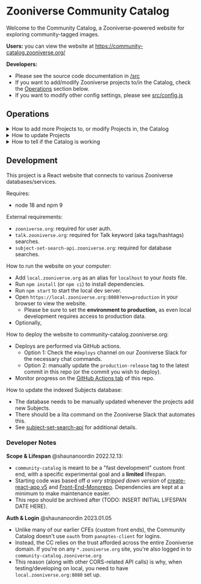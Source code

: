 # Zooniverse Community Catalog

Welcome to the Community Catalog, a Zooniverse-powered website for exploring community-tagged images.

**Users:** you can view the website at https://community-catalog.zooniverse.org/

**Developers:**
- Please see the source code documentation in [/src](src/README.md)
- If you want to add/modify Zooniverse projects to/in the Catalog, check the [Operations](#operations) section below.
- If you want to modify other config settings, please see [src/config.js](src/config.js)

## Operations

<details>
<summary>How to add more Projects to, or modify Projects in, the Catalog</summary>

1. Make changes to the Projects config list, i.e. [src/projects.json](src/projects.json) 
2. Make equivalent changes in the Projects config list of [subject-set-search-api](https://github.com/zooniverse/subject-set-search-api/blob/main/src/projects.js)
</details>

<details>
<summary>How to update Projects</summary>

This is usually _only_ required when a project owner adds new Subjects to a project. Note that if the database's (i.e. Subject Set Search API's) [code](https://github.com/zooniverse/subject-set-search-api) was recently _deployed,_ then by definition the database has already been updated.

1. On Slack, ask Lita to rebuild the database
2. The command is usually something like `lita rebuild subject set search API`

If that fails (e.g. Lita is down), then just trigger a deploy for the [Subject Set Search API](https://github.com/zooniverse/subject-set-search-api)
</details>

<details>
<summary>How to tell if the Catalog is working</summary>

You want to use the Community Catalog Stable Test Project (CCSTP) to test basic functionality.

Community Catalog Stable Test Project:
- A Zooniverse project set up so the Community Catalog has a baseline of data/content to pull from, to demonstrate functionality.
- We've learnt from previous experience that, if our apps/features _only_ target their intended launch project, then we can never figure out if those apps/features are still working when the project gets retired/modified/etc. 
- The CCSTP has 10 Subjects with simple metadata (matching the intended launch project) and several Subjects have hashtags on their Talk discussions. [(example)](https://www.zooniverse.org/projects/darkeshard/community-catalog/talk/subjects/87892462)
- [Zooniverse URL](https://www.zooniverse.org/projects/darkeshard/community-catalog)
- [Community Catalog URL](https://community-catalog.zooniverse.org/projects/darkeshard/community-catalog)

Standard Testing Steps:

- Open the **landing page** ([production](https://community-catalog.zooniverse.org/) / [local](https://local.zooniverse.org:8080/?env=production))
  - Note that the `?env=production` is essential for local development
  - You should see at least one project listed on the page.
  - The CCTP _shouldn't_ be listed, as it has `hidden=true` set in the Projects config list.
- Open the Community Catalog Stable Test Project **project page** ([production](https://community-catalog.zooniverse.org/projects/darkeshard/community-catalog) / [local](https://local.zooniverse.org:8080/projects/darkeshard/community-catalog?env=production))
  - You should see 3 example Subjects in the highlights, 10 keywords in the keywords list, and at least 4 Subjects under the 'search results for "devtest"'
  - Every Subject should display a proper photo (i.e. not a placeholder icon)
- Click on any photo to view that Subject on the **subject page** ([production example](https://community-catalog.zooniverse.org/projects/darkeshard/community-catalog/subject/87892456) / [local example](https://local.zooniverse.org:8080/projects/darkeshard/community-catalog/subject/87892456?&env=production))
  - You should see the title, e.g. 'Medical|Nurses - Foreign, "Coloured", etc.'
  - You should see a photo for the Subject, e.g. a nurse
  - Each Subject should have _two_ photos, which you can navigate between by clicking on the filmstrip.
  - You should see some Talk posts pulled from the Subject Discussion, e.g. Shaun A. Noordin saying "#Jamaica #Fulham #Hospital #DevTest"
  - You should see insitutional metadata listed out, e.g. "item: photograph / notes: (nothing) / folder: Medical|Nurses - Foreign, "Coloured", etc. / image1: SMG00444177_0001.jpg / image2: SMG00444177_0002.jpg / etc etc"
  - You should see user-generated community tags, e.g. #Jamaica #Fulham #Hospital #DevTest (corresponding with the Subject Discussion)
  - You should be able to click on "View this Subject Discussion on Talk" to go to Talk [(example)](https://www.zooniverse.org/projects/darkeshard/community-catalog/talk/subjects/87892456)
  - You should be able to click on "Classify this Subject" to classify that specific Subject on FEM's Classifier [(example)](https://frontend.preview.zooniverse.org/projects/darkeshard/community-catalog/classify/workflow/23968/subject/87892456)
  - You should be able to see a random assortment of 10 Subjects under "Continue exploring"
- Type in some text, e.g. "Jamaica", into searchbar in the header then press Enter on the keyboard to view the **search results page** ([projection example](https://community-catalog.zooniverse.org/projects/darkeshard/community-catalog/search?query=jamaica) / [local example](https://local.zooniverse.org:8080/projects/darkeshard/community-catalog/search?query=jamaica&env=production))
  - You should see Subjects listed in the search results list, if there are any. (For "Jamaica", you should see at least 4 Subjects)

Advanced Testing Steps:

- Feature: Sensitive Image Warning
  - Some Subjects contain sensitive content. For example, [Subject 87892461](https://community-catalog.zooniverse.org/projects/darkeshard/community-catalog/subject/87892461). For these Subjects, we want to hide the sensitive content behind a simple warning, that users have to opt-in into if they wish to view it.
  - Open [Subject 87892461's subject page](https://community-catalog.zooniverse.org/projects/darkeshard/community-catalog/subject/87892461).
  - The photo should be _blurred,_ and a "This image may contain sensitive content" warning should be overlaid on top of the photo.
  - Clicking on the "show sensitive images" button should now fully display the photo.
  - Now search for the term "Coloured" to see the [search results page](https://community-catalog.zooniverse.org/projects/darkeshard/community-catalog/search?query=Coloured)
  - Subject 87892461 should be listed in the results, and its photo should be _blurred out with a similar warning._
  - Clicking on the "show sensitive images" button should once again fully display the photo.

FYI, the Community Catalog's _intended launch project_ is "How Did We Get Here?", and it served as the template for initial development.
- [Zooniverse URL](https://www.zooniverse.org/projects/communitiesandcrowds/how-did-we-get-here)
- [Community Catalog URL](https://community-catalog.zooniverse.org/projects/communitiesandcrowds/how-did-we-get-here)

</details>

## Development

This project is a React website that connects to various Zooniverse databases/services.

Requires:
- node 18 and npm 9

External requirements:
- `zooniverse.org`: required for user auth.
- `talk.zooniverse.org`: required for Talk keyword (aka tags/hashtags) searches.
- `subject-set-search-api.zooniverse.org`: required for database searches.

How to run the website on your computer:
- Add `local.zooniverse.org` as an alias for `localhost` to your _hosts_ file.
- Run `npm install` (or `npm ci`) to install dependencies.
- Run `npm start` to start the local dev server.
- Open `https://local.zooniverse.org:8080?env=production` in your browser to view the website.
  - Please be sure to set the **environment to production,** as even local development requires access to production data.
- Optionally, 

How to deploy the website to community-catalog.zooniverse.org:
- Deploys are performed via GitHub actions.
  - Option 1: Check the `#deploys` channel on our Zooniverse Slack for the
    necessary chat commands.
  - Option 2: manually update the `production-release` tag to the latest commit
    in this repo (or the commit you wish to deploy).
- Monitor progress on the [GitHub Actions tab](https://github.com/zooniverse/community-catalog/actions)
  of this repo.

How to update the indexed Subjects database:
- The database needs to be manually updated whenever the projects add new Subjects.
- There should be a lita command on the Zooniverse Slack that automates this.
- See [subject-set-search-api](https://github.com/zooniverse/subject-set-search-api) for additional details.

### Developer Notes

**Scope & Lifespan**
@shaunanoordin 2022.12.13:
- `community-catalog` is meant to be a "fast development" custom front end, with
  a specific experimental goal and a **limited** lifespan.
- Starting code was based off _a very stripped down version_ of
  [create-react-app v5](https://github.com/facebook/create-react-app) and
  [Front-End-Monorepo](https://github.com/zooniverse/front-end-monorepo).
  Dependencies are kept at a minimum to make maintenance easier.
- This repo should be archived after (TODO: INSERT INITIAL LIFESPAN DATE HERE).

**Auth & Login**
@shaunanoordin 2023.01.05
- Unlike many of our earlier CFEs (custom front ends), the Community Catalog
  doesn't use `oauth` from `panoptes-client` for logins.
- Instead, the CC relies on the trust afforded across the entire Zooniverse
  domain. If you're on any `*.zooniverse.org` site, you're also logged in to
  `community-catalog.zooniverse.org`
- This reason (along with other CORS-related API calls) is why, when
  testing/developing on local, you need to have `local.zooniverse.org:8080`
  set up.
